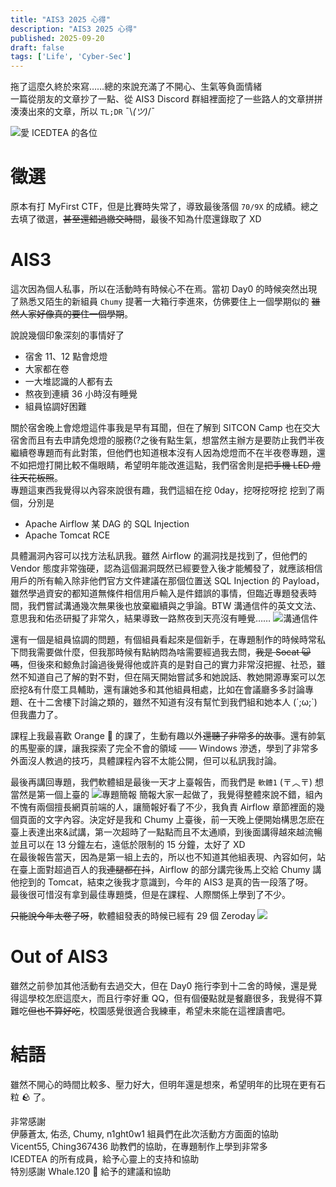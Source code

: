 ```yaml
---
title: "AIS3 2025 心得"
description: "AIS3 2025 心得"
published: 2025-09-20
draft: false
tags: ['Life', 'Cyber-Sec']
---
```

拖了這麼久終於來寫……總的來說充滿了不開心、生氣等負面情緒  
一篇從朋友的文章抄了一點、從 AIS3 Discord 群組裡面挖了一些路人的文章拼拼湊湊出來的文章，所以 `TL;DR` &macr;&#92;_(ツ)_/¯

![](/posts/images/AIS3-2025_ICEDTEA.jpg '愛 ICEDTEA 的各位')
# 徵選
原本有打 MyFirst CTF，但是比賽時失常了，導致最後落個 `70/9X` 的成績。總之去填了徵選，~~甚至還錯過繳交時間~~，最後不知為什麼還錄取了 XD

# AIS3
這次因為個人私事，所以在活動時有時候心不在焉。當初 Day0 的時候突然出現了熟悉又陌生的新組員 `Chumy` 提著一大箱行李進來，仿佛要住上一個學期似的 ~~雖然人家好像真的要住一個學期~~。  

說說幾個印象深刻的事情好了
- 宿舍 11、12 點會熄燈
- 大家都在卷
- 一大堆認識的人都有去
- 熬夜到連續 36 小時沒有睡覺
- 組員協調好困難

關於宿舍晚上會熄燈這件事我是早有耳聞，但在了解到 SITCON Camp 也在交大宿舍而且有去申請免熄燈的服務(?之後有點生氣，想當然主辦方是要防止我們半夜繼續卷專題而有此對策，但他們也知道根本沒有人因為熄燈而不在半夜卷專題，還不如把燈打開比較不傷眼睛，希望明年能改進這點，我們宿舍則是~~把手機 LED 燈往天花板照~~。  
專題這東西我覺得以內容來說很有趣，我們這組在挖 0day，挖呀挖呀挖 挖到了兩個，分別是
- Apache Airflow 某 DAG 的 SQL Injection
- Apache Tomcat RCE

具體漏洞內容可以找方法私訊我。雖然 Airflow 的漏洞找是找到了，但他們的 Vendor 態度非常強硬，認為這個漏洞既然已經要登入後才能觸發了，就應該相信用戶的所有輸入除非他們官方文件建議在那個位置送 SQL Injection 的 Payload，雖然學過資安的都知道無條件相信用戶輸入是件錯誤的事情，但臨近專題發表時間，我們嘗試溝通幾次無果後也放棄繼續與之爭論。BTW 溝通信件的英文文法、意思我和佑丞研擬了非常久，結果導致一路熬夜到天亮沒有睡覺……
![](/posts/images/AIS3-2025_Mail.png '溝通信件')  

還有一個是組員協調的問題，有個組員看起來是個新手，在專題制作的時候時常私下問我需要做什麼，但我那時候有點納悶為啥需要經過我去問，~~我是 Socat 😺 嗎~~，但後來和鯨魚討論過後覺得他或許真的是對自己的實力非常沒把握、社恐，雖然不知道自己了解的對不對，但在隔天開始嘗試多和她說話、教她開源專案可以怎麽挖&有什麼工具輔助，還有讓她多和其他組員相處，比如在會議廳多多討論專題、在十二舍樓下討論之類的，雖然不知道有沒有幫忙到我們組和她本人 (´;ω;`) 但我盡力了。  

課程上我最喜歡 Orange 🍊 的課了，生動有趣以外~~還聽了非常多的故事~~。還有帥氣的馬聖豪的課，讓我探索了完全不會的領域 —— Windows 滲透，學到了非常多外面沒人教過的技巧，具體課程內容不太能公開，但可以私訊我討論。  

最後再講回專題，我們軟體組是最後一天才上臺報告，而我們是 `軟體1` (〒︿〒) 想當然是第一個上臺的
![](/posts/images/AIS3-2025_Demo.png '專題簡報')
簡報大家一起做了，我覺得整體來說不錯，組內不愧有兩個擅長網頁前端的人，讓簡報好看了不少，我負責 Airflow 章節裡面的幾個頁面的文字內容。決定好是我和 Chumy 上臺後，前一天晚上便開始構思怎麽在臺上表達出來&試講，第一次超時了一點點而且不太通順，到後面講得越來越流暢並且可以在 13 分鐘左右，遠低於限制的 15 分鐘，太好了 XD  
在最後報告當天，因為是第一組上去的，所以也不知道其他組表現、內容如何，站在臺上面對超過百人的我~~連腿都在抖~~，Airflow 的部分講完後馬上交給 Chumy 講他挖到的 Tomcat，結束之後我才意識到，今年的 AIS3 是真的告一段落了呀。  
最後很可惜沒有拿到最佳專題獎，但是在課程、人際關係上學到了不少。    

~~只能說今年太卷了呀~~，軟體組發表的時候已經有 29 個 Zeroday
![](/posts/images/AIS3-2025_ZD.png)
# Out of AIS3
雖然之前參加其他活動有去過交大，但在 Day0 拖行李到十二舍的時候，還是覺得這學校怎麽這麼`大`，而且行李好重 QQ，但有個優點就是餐廳很多，我覺得不算難吃~~但也不算好吃~~，校園感覺很適合我練車，希望未來能在這裡讀書吧。
# 結語
雖然不開心的時間比較多、壓力好大，但明年還是想來，希望明年的比現在更有石粒 🪨 了。  

非常感謝  
伊藤蒼太, 佑丞, Chumy, n1ght0w1 組員們在此次活動方方面面的協助  
Vicent55, Ching367436 助教們的協助，在專題制作上學到非常多  
ICEDTEA 的所有成員，給予心靈上的支持和協助  
特別感謝 Whale.120 🐳 給予的建議和協助
